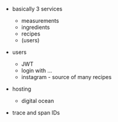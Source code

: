
- basically 3 services
    - measurements
    - ingredients
    - recipes
    - (users)
- users
    - JWT
    - login with ...
    - instagram - source of many recipes
    
- hosting
    - digital ocean

- trace and span IDs

